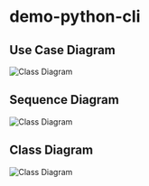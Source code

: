 # demo-python-cli

## Use Case Diagram
![Class Diagram](http://www.plantuml.com/plantuml/proxy?cache=no&src=https://raw.githubusercontent.com/djvelimir/demo-python-cli/main/diagrams/UseCase.puml)

## Sequence Diagram
![Class Diagram](http://www.plantuml.com/plantuml/proxy?cache=no&src=https://raw.githubusercontent.com/djvelimir/demo-python-cli/main/diagrams/Sequence.puml)

## Class Diagram
![Class Diagram](http://www.plantuml.com/plantuml/proxy?cache=no&src=https://raw.githubusercontent.com/djvelimir/demo-python-cli/main/diagrams/Class.puml)
